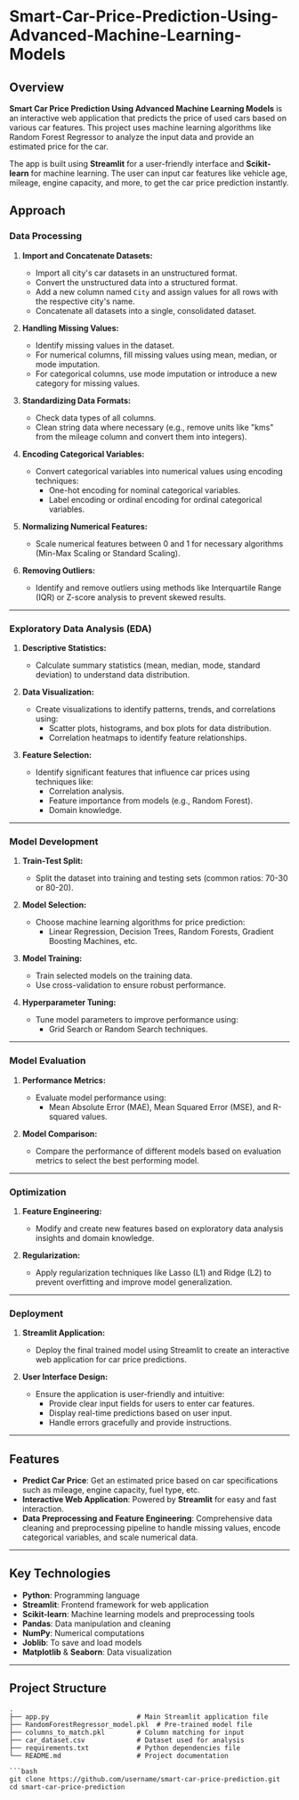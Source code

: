 # Smart-Car-Price-Prediction-Using-Advanced-Machine-Learning-Models


## Overview
**Smart Car Price Prediction Using Advanced Machine Learning Models** is an interactive web application that predicts the price of used cars based on various car features. This project uses machine learning algorithms like Random Forest Regressor to analyze the input data and provide an estimated price for the car.

The app is built using **Streamlit** for a user-friendly interface and **Scikit-learn** for machine learning. The user can input car features like vehicle age, mileage, engine capacity, and more, to get the car price prediction instantly.

## Approach

### Data Processing

1. **Import and Concatenate Datasets:**
   - Import all city's car datasets in an unstructured format.
   - Convert the unstructured data into a structured format.
   - Add a new column named `City` and assign values for all rows with the respective city's name.
   - Concatenate all datasets into a single, consolidated dataset.

2. **Handling Missing Values:**
   - Identify missing values in the dataset.
   - For numerical columns, fill missing values using mean, median, or mode imputation.
   - For categorical columns, use mode imputation or introduce a new category for missing values.

3. **Standardizing Data Formats:**
   - Check data types of all columns.
   - Clean string data where necessary (e.g., remove units like "kms" from the mileage column and convert them into integers).

4. **Encoding Categorical Variables:**
   - Convert categorical variables into numerical values using encoding techniques:
     - One-hot encoding for nominal categorical variables.
     - Label encoding or ordinal encoding for ordinal categorical variables.

5. **Normalizing Numerical Features:**
   - Scale numerical features between 0 and 1 for necessary algorithms (Min-Max Scaling or Standard Scaling).

6. **Removing Outliers:**
   - Identify and remove outliers using methods like Interquartile Range (IQR) or Z-score analysis to prevent skewed results.

---

### Exploratory Data Analysis (EDA)

1. **Descriptive Statistics:**
   - Calculate summary statistics (mean, median, mode, standard deviation) to understand data distribution.

2. **Data Visualization:**
   - Create visualizations to identify patterns, trends, and correlations using:
     - Scatter plots, histograms, and box plots for data distribution.
     - Correlation heatmaps to identify feature relationships.

3. **Feature Selection:**
   - Identify significant features that influence car prices using techniques like:
     - Correlation analysis.
     - Feature importance from models (e.g., Random Forest).
     - Domain knowledge.

---

### Model Development

1. **Train-Test Split:**
   - Split the dataset into training and testing sets (common ratios: 70-30 or 80-20).

2. **Model Selection:**
   - Choose machine learning algorithms for price prediction:
     - Linear Regression, Decision Trees, Random Forests, Gradient Boosting Machines, etc.

3. **Model Training:**
   - Train selected models on the training data.
   - Use cross-validation to ensure robust performance.

4. **Hyperparameter Tuning:**
   - Tune model parameters to improve performance using:
     - Grid Search or Random Search techniques.

---

### Model Evaluation

1. **Performance Metrics:**
   - Evaluate model performance using:
     - Mean Absolute Error (MAE), Mean Squared Error (MSE), and R-squared values.

2. **Model Comparison:**
   - Compare the performance of different models based on evaluation metrics to select the best performing model.

---

### Optimization

1. **Feature Engineering:**
   - Modify and create new features based on exploratory data analysis insights and domain knowledge.

2. **Regularization:**
   - Apply regularization techniques like Lasso (L1) and Ridge (L2) to prevent overfitting and improve model generalization.

---

### Deployment

1. **Streamlit Application:**
   - Deploy the final trained model using Streamlit to create an interactive web application for car price predictions.

2. **User Interface Design:**
   - Ensure the application is user-friendly and intuitive:
     - Provide clear input fields for users to enter car features.
     - Display real-time predictions based on user input.
     - Handle errors gracefully and provide instructions.

---

## Features

- **Predict Car Price**: Get an estimated price based on car specifications such as mileage, engine capacity, fuel type, etc.
- **Interactive Web Application**: Powered by **Streamlit** for easy and fast interaction.
- **Data Preprocessing and Feature Engineering**: Comprehensive data cleaning and preprocessing pipeline to handle missing values, encode categorical variables, and scale numerical data.

---

## Key Technologies

- **Python**: Programming language
- **Streamlit**: Frontend framework for web application
- **Scikit-learn**: Machine learning models and preprocessing tools
- **Pandas**: Data manipulation and cleaning
- **NumPy**: Numerical computations
- **Joblib**: To save and load models
- **Matplotlib** & **Seaborn**: Data visualization

---


## Project Structure
```plaintext
.
├── app.py                      # Main Streamlit application file
├── RandomForestRegressor_model.pkl  # Pre-trained model file
├── columns_to_match.pkl        # Column matching for input
├── car_dataset.csv             # Dataset used for analysis
├── requirements.txt            # Python dependencies file
└── README.md                   # Project documentation

```bash
git clone https://github.com/username/smart-car-price-prediction.git
cd smart-car-price-prediction



